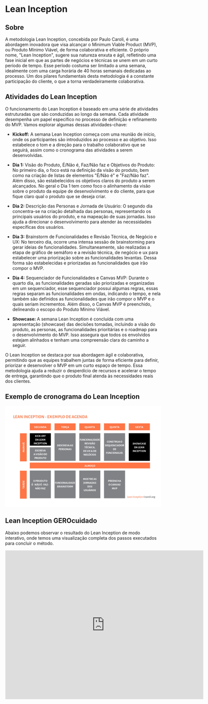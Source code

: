 # Lean Inception

## Sobre

A metodologia Lean Inception, concebida por Paulo Caroli, é uma abordagem inovadora que visa alcançar o Minimum Viable Product (MVP), ou Produto Mínimo Viável, de forma colaborativa e eficiente. O próprio nome, "Lean Inception", sugere sua natureza enxuta e ágil, refletindo uma fase inicial em que as partes de negócios e técnicas se unem em um curto período de tempo. Esse período costuma ser limitado a uma semana, idealmente com uma carga horária de 40 horas semanais dedicadas ao processo. Um dos pilares fundamentais desta metodologia é a constante participação do cliente, o que a torna verdadeiramente colaborativa.

## Atividades do Lean Inception

O funcionamento do Lean Inception é baseado em uma série de atividades estruturadas que são conduzidas ao longo da semana. Cada atividade desempenha um papel específico no processo de definição e refinamento do MVP. Vamos explorar algumas dessas atividades-chave:

* **Kickoff:** A semana Lean Inception começa com uma reunião de início, onde os participantes são introduzidos ao processo e ao objetivo. Isso estabelece o tom e a direção para o trabalho colaborativo que se seguirá, assim como o cronograma das atividades a serem desenvolvidas.

* **Dia 1:** Visão do Produto, É/Não é, Faz/Não faz e Objetivos do Produto: No primeiro dia, o foco está na definição da visão do produto, bem como na criação de listas de elementos "É/Não é" e "Faz/Não faz". Além disso, são estabelecidos os objetivos claros do produto a serem alcançados. No geral o Dia 1 tem como foco o alinhamento da visão sobre o produto da equipe de desenvolvimento e do cliente, para que fique claro qual o produto que se deseja criar.

* **Dia 2:** Descrição das Personas e Jornada de Usuário: O segundo dia concentra-se na criação detalhada das personas, representando os principais usuários do produto, e na mapeação de suas jornadas. Isso ajuda a direcionar o desenvolvimento para atender às necessidades específicas dos usuários.

* **Dia 3:** Brainstorm de Funcionalidades e Revisão Técnica, de Negócio e UX: No terceiro dia, ocorre uma intensa sessão de brainstorming para gerar ideias de funcionalidades. Simultaneamente, são realizadas a etapa de gráfico de semáforo e a revisão técnica, de negócio e ux para estabelecer uma priorização sobre as funcionalidades levantas. Dessa forma são estabelecidas e priorizadas as funcionalidades que irão compor o MVP.

* **Dia 4:** Sequenciador de Funcionalidades e Canvas MVP: Durante o quarto dia, as funcionalidades geradas são priorizadas e organizadas em um sequenciador, esse sequenciador possui algumas regras, essas regras separam as funcionalidades em ondas, indicando o tempo, e nela também são definidos as funcionalidades que irão compor o MVP e o quais seriam incrementos. Além disso, o Canvas MVP é preenchido, delineando o escopo do Produto Mínimo Viável.

* **Showcase:** A semana Lean Inception é concluída com uma apresentação (showcase) das decisões tomadas, incluindo a visão do produto, as personas, as funcionalidades prioritárias e o roadmap para o desenvolvimento do MVP. Isso assegura que todos os envolvidos estejam alinhados e tenham uma compreensão clara do caminho a seguir.

O Lean Inception se destaca por sua abordagem ágil e colaborativa, permitindo que as equipes trabalhem juntas de forma eficiente para definir, priorizar e desenvolver o MVP em um curto espaço de tempo. Essa metodologia ajuda a reduzir o desperdício de recursos e acelerar o tempo de entrega, garantindo que o produto final atenda às necessidades reais dos clientes.

## Exemplo de cronograma do Lean Inception

![Cronograma Lean Inception](../assets/imagens/lean_inception/agenda_lean_inception.jpg)

## Lean Inception GEROcuidado

Abaixo podemos observar o resultado do Lean Inception de modo interativo, onde temos uma 
visualização completa dos passos executados para concluir o método.

<iframe src='https://app.mural.co/embed/02709852-ff24-4fe2-b8db-113641486207'
  width='100%'
  height='480px'
  style='min-width: 640px; min-height: 480px; background-color: #f4f4f4; border: 1px solid #efefef'
  sandbox='allow-same-origin allow-scripts allow-modals allow-popups allow-popups-to-escape-sandbox'>
</iframe>